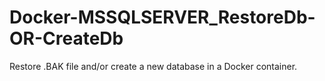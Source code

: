 # Docker-MSSQLSERVER_RestoreDb-OR-CreateDb
Restore .BAK file and/or create a new database in a Docker container.
